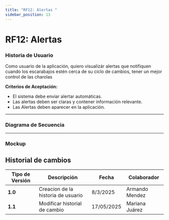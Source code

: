 ```yaml
---
title: "RF12: Alertas "  
sidebar_position: 13
---
```


# RF12: Alertas 

### Historia de Usuario
Como usuario de la aplicación, quiero visualizár alertas que notifiquen cuando los escarabajos estén cerca de su ciclo de cambios, tener un mejor control de las charolas

  **Criterios de Aceptación:**
  - El sistema debe enviar alertar automáticas.
  - Las alertas deben ser claras y contener información relevante.
  - Las Alertas deben aparecer en la aplicación.

---

### Diagrama de Secuencia



---

### Mockup



## Historial de cambios

| **Tipo de Versión** | **Descripción**                            | **Fecha** | **Colaborador**         |
| ------------------- | ------------------------------------------ | --------- | ----------------------- |
| **1.0**             | Creacion de la historia de usuario         | 8/3/2025  | Armando Mendez          |
| **1.1**             | Modificar historial de cambio              | 17/05/2025| Mariana Juárez           |


